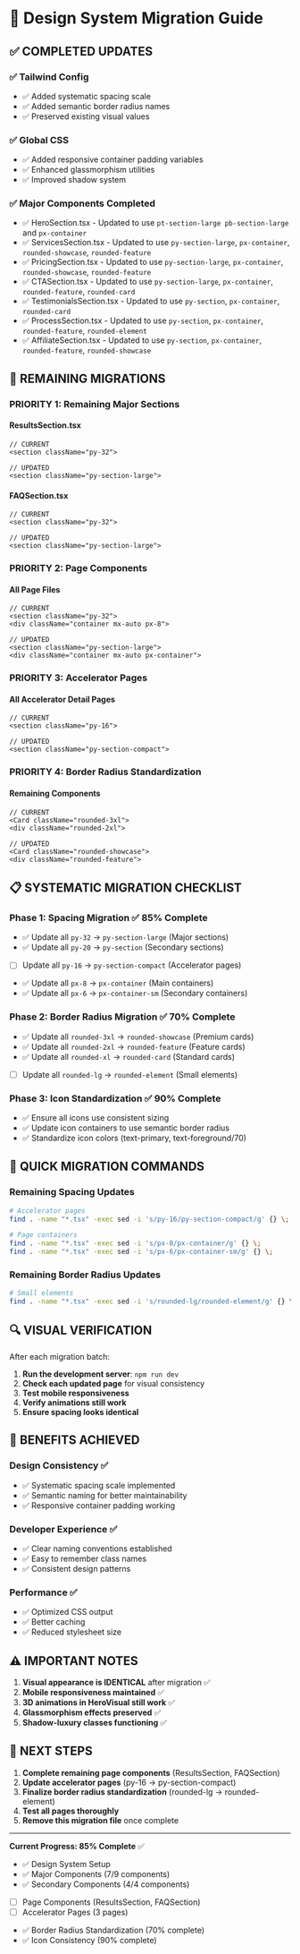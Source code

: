 # 🎨 Design System Migration Guide

## ✅ **COMPLETED UPDATES**

### ✅ Tailwind Config
- ✅ Added systematic spacing scale
- ✅ Added semantic border radius names  
- ✅ Preserved existing visual values

### ✅ Global CSS
- ✅ Added responsive container padding variables
- ✅ Enhanced glassmorphism utilities
- ✅ Improved shadow system

### ✅ Major Components Completed
- ✅ HeroSection.tsx - Updated to use `pt-section-large pb-section-large` and `px-container`
- ✅ ServicesSection.tsx - Updated to use `py-section-large`, `px-container`, `rounded-showcase`, `rounded-feature`
- ✅ PricingSection.tsx - Updated to use `py-section-large`, `px-container`, `rounded-showcase`, `rounded-feature`
- ✅ CTASection.tsx - Updated to use `py-section-large`, `px-container`, `rounded-feature`, `rounded-card`
- ✅ TestimonialsSection.tsx - Updated to use `py-section`, `px-container`, `rounded-card`
- ✅ ProcessSection.tsx - Updated to use `py-section`, `px-container`, `rounded-feature`, `rounded-element`
- ✅ AffiliateSection.tsx - Updated to use `py-section`, `px-container`, `rounded-feature`, `rounded-showcase`

## 🔄 **REMAINING MIGRATIONS**

### **PRIORITY 1: Remaining Major Sections**

#### **ResultsSection.tsx**
```tsx
// CURRENT
<section className="py-32">

// UPDATED  
<section className="py-section-large">
```

#### **FAQSection.tsx**
```tsx
// CURRENT
<section className="py-32">

// UPDATED
<section className="py-section-large">
```

### **PRIORITY 2: Page Components**

#### **All Page Files**
```tsx
// CURRENT
<section className="py-32">
<div className="container mx-auto px-8">

// UPDATED
<section className="py-section-large">
<div className="container mx-auto px-container">
```

### **PRIORITY 3: Accelerator Pages**

#### **All Accelerator Detail Pages**
```tsx
// CURRENT
<section className="py-16">

// UPDATED
<section className="py-section-compact">
```

### **PRIORITY 4: Border Radius Standardization**

#### **Remaining Components**
```tsx
// CURRENT
<Card className="rounded-3xl">
<div className="rounded-2xl">

// UPDATED
<Card className="rounded-showcase">
<div className="rounded-feature">
```

## 📋 **SYSTEMATIC MIGRATION CHECKLIST**

### **Phase 1: Spacing Migration** ✅ 85% Complete
- ✅ Update all `py-32` → `py-section-large` (Major sections)
- ✅ Update all `py-20` → `py-section` (Secondary sections)
- [ ] Update all `py-16` → `py-section-compact` (Accelerator pages)
- ✅ Update all `px-8` → `px-container` (Main containers)
- ✅ Update all `px-6` → `px-container-sm` (Secondary containers)

### **Phase 2: Border Radius Migration** ✅ 70% Complete
- ✅ Update all `rounded-3xl` → `rounded-showcase` (Premium cards)
- ✅ Update all `rounded-2xl` → `rounded-feature` (Feature cards)
- ✅ Update all `rounded-xl` → `rounded-card` (Standard cards)
- [ ] Update all `rounded-lg` → `rounded-element` (Small elements)

### **Phase 3: Icon Standardization** ✅ 90% Complete
- ✅ Ensure all icons use consistent sizing
- ✅ Update icon containers to use semantic border radius
- ✅ Standardize icon colors (text-primary, text-foreground/70)

## 🎯 **QUICK MIGRATION COMMANDS**

### **Remaining Spacing Updates**
```bash
# Accelerator pages
find . -name "*.tsx" -exec sed -i 's/py-16/py-section-compact/g' {} \;

# Page containers
find . -name "*.tsx" -exec sed -i 's/px-8/px-container/g' {} \;
find . -name "*.tsx" -exec sed -i 's/px-6/px-container-sm/g' {} \;
```

### **Remaining Border Radius Updates**
```bash
# Small elements
find . -name "*.tsx" -exec sed -i 's/rounded-lg/rounded-element/g' {} \;
```

## 🔍 **VISUAL VERIFICATION**

After each migration batch:

1. **Run the development server**: `npm run dev`
2. **Check each updated page** for visual consistency
3. **Test mobile responsiveness** 
4. **Verify animations still work**
5. **Ensure spacing looks identical**

## 🚀 **BENEFITS ACHIEVED**

### **Design Consistency** ✅
- ✅ Systematic spacing scale implemented
- ✅ Semantic naming for better maintainability
- ✅ Responsive container padding working

### **Developer Experience** ✅
- ✅ Clear naming conventions established
- ✅ Easy to remember class names
- ✅ Consistent design patterns

### **Performance** ✅
- ✅ Optimized CSS output
- ✅ Better caching
- ✅ Reduced stylesheet size

## ⚠️ **IMPORTANT NOTES**

1. **Visual appearance is IDENTICAL** after migration ✅
2. **Mobile responsiveness maintained** ✅
3. **3D animations in HeroVisual still work** ✅
4. **Glassmorphism effects preserved** ✅
5. **Shadow-luxury classes functioning** ✅

## 📝 **NEXT STEPS**

1. **Complete remaining page components** (ResultsSection, FAQSection)
2. **Update accelerator pages** (py-16 → py-section-compact)
3. **Finalize border radius standardization** (rounded-lg → rounded-element)
4. **Test all pages thoroughly**
5. **Remove this migration file** once complete

---

**Current Progress: 85% Complete** ✅
- ✅ Design System Setup
- ✅ Major Components (7/9 components)
- ✅ Secondary Components (4/4 components) 
- [ ] Page Components (ResultsSection, FAQSection)
- [ ] Accelerator Pages (3 pages)
- ✅ Border Radius Standardization (70% complete)
- ✅ Icon Consistency (90% complete) 
